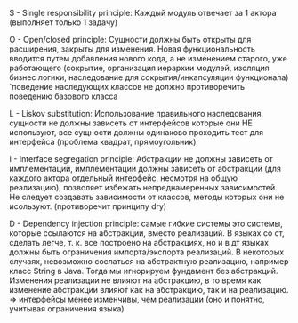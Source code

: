 S - Single responsibility principle:
	Каждый модуль отвечает за 1 актора (выполняет только 1 задачу)

O - Open/closed principle:
	Сущности должны быть открыты для расширения, закрыты для изменения. Новая функциональность вводится путем добавления нового кода, а не изменением старого, уже работающего (сокрытие, организация иерархии модулей, изоляция бизнес логики, наследование для сокрытия/инкапсуляции функционала)
	`поведение наследующих классов не должно противоречить поведению базового класса

L - Liskov substitution:
	Использование правильного наследования, сущности не должны зависеть от интерфейсов которые они НЕ используют, все сущности должны одинаково проходить тест для интерфейса (проблема квадрат, прямоугольник)

I - Interface segregation principle:
	Абстракции не должны зависеть от имплементаций, имплементации должны зависеть от абстракций (для каждого актора отдельный интерфейс, несмотря на общую реализацию), позволяет избежать непреднамеренных зависимостей. Не следует создавать зависимости от классов, методы которых они не исользуют.
	(противоречит принципу dry)

D - Dependency injection principle:
	самые гибкие системы это системы, которые ссылаются на абстракции, вместо реализаций. В языках со ст, сделать легче, т. к. все построено на абстракциях, но и в дт языках должны быть ограничения импорта/экспорта реализаций. В некоторых случаях, невозможно сослаться на абстрактную реализацию, например класс String в Java. Тогда мы игнорируем фундамент без абстракций. Изменения реализации не влияют на абстракцию, в то время как изменение абстракции влияют как на абстракцию, так и на реализацию. => интерфейсы менее изменчивы, чем реализации (оно и понятно, учитывая ограничения языка)